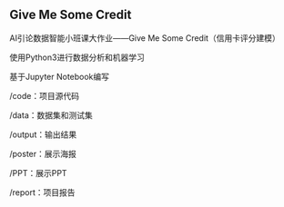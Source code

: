 ## Give Me Some Credit
AI引论数据智能小班课大作业——Give Me Some Credit（信用卡评分建模）

使用Python3进行数据分析和机器学习

基于Jupyter Notebook编写

/code：项目源代码

/data：数据集和测试集

/output：输出结果

/poster：展示海报

/PPT：展示PPT

/report：项目报告
